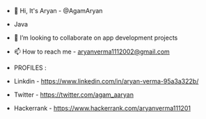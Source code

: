 - 👋 Hi, It's Aryan  - @AgamAryan
- Java
- 💞️ I’m looking to collaborate on app development projects
- 📫 How to reach me - aryanverma1112002@gmail.com

- PROFILES :
- Linkdin - https://www.linkedin.com/in/aryan-verma-95a3a322b/
- Twitter - https://twitter.com/agam_aaryan
- Hackerrank - https://www.hackerrank.com/aryanverma111201

<!---
AgamAryan/AgamAryan is a ✨ special ✨ repository because its `README.md` (this file) appears on your GitHub profile.
You can click the Preview link to take a look at your changes.
--->
